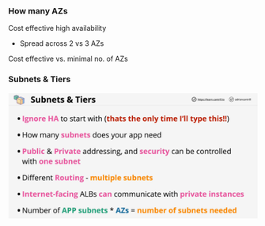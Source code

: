 ### How many AZs
Cost effective high availability
- Spread across 2 vs 3 AZs

Cost effective vs. minimal no. of AZs

### Subnets & Tiers

![subnets-and-tiers](subnets-and-tiers.png)
